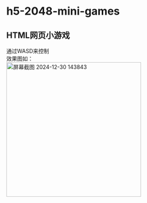 # h5-2048-mini-games

## HTML网页小游戏
通过WASD来控制<br>
效果图如：<br>
<img width="353" alt="屏幕截图 2024-12-30 143843" src="https://github.com/user-attachments/assets/1630e4e0-1a34-42c6-8c6b-b97edd5f85f2" />
